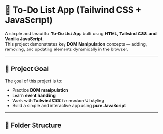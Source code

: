 # 🧾 To-Do List App (Tailwind CSS + JavaScript)

A simple and beautiful **To-Do List App** built using **HTML, Tailwind CSS, and Vanilla JavaScript**.  
This project demonstrates key **DOM Manipulation** concepts — adding, removing, and updating elements dynamically in the browser.

---

## 🎯 Project Goal

The goal of this project is to:
- Practice **DOM manipulation**
- Learn **event handling**
- Work with **Tailwind CSS** for modern UI styling
- Build a simple and interactive app using **pure JavaScript**

---

## 🧩 Folder Structure

